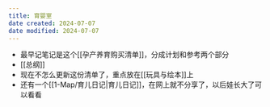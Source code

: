 ```yaml
---
title: 育婴室
date created: 2024-07-07
date modified: 2024-07-07
---
```


- 最早记笔记是这个[[孕产养育购买清单]]，分成计划和参考两个部分
- [[总纲]]
- 现在不怎么更新这份清单了，重点放在[[玩具与绘本]]上
- 还有一个[[1-Map/育儿日记|育儿日记]]，在网上就不分享了，以后娃长大了可以看看
